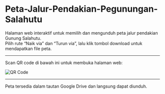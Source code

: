 # Peta-Jalur-Pendakian-Pegunungan-Salahutu

Halaman web interaktif untuk memilih dan mengunduh peta jalur pendakian Gunung Salahutu.  
Pilih rute “Naik via” dan “Turun via”, lalu klik tombol download untuk mendapatkan file peta.

---

Scan QR code di bawah ini untuk membuka halaman web:

![QR Code](https://github.com/user-attachments/assets/62f7340d-d543-4a43-98a9-dcf409821747)

---

Peta tersedia dalam tautan Google Drive dan langsung dapat diunduh.
